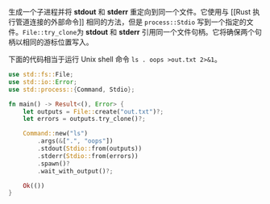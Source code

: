 生成一个子进程并将 **stdout** 和 **stderr** 重定向到同一个文件。它使用与 [[Rust 执行管道连接的外部命令]] 相同的方法，但是 `process::Stdio` 写到一个指定的文件。`File::try_clone`为 **stdout** 和 **stderr** 引用同一个文件句柄。它将确保两个句柄以相同的游标位置写入。

下面的代码相当于运行 Unix shell 命令 `ls . oops >out.txt 2>&1`。

```Rust
use std::fs::File;
use std::io::Error;
use std::process::{Command, Stdio};

fn main() -> Result<(), Error> {
    let outputs = File::create("out.txt")?;
    let errors = outputs.try_clone()?;

    Command::new("ls")
        .args(&[".", "oops"])
        .stdout(Stdio::from(outputs))
        .stderr(Stdio::from(errors))
        .spawn()?
        .wait_with_output()?;

    Ok(())
}
```